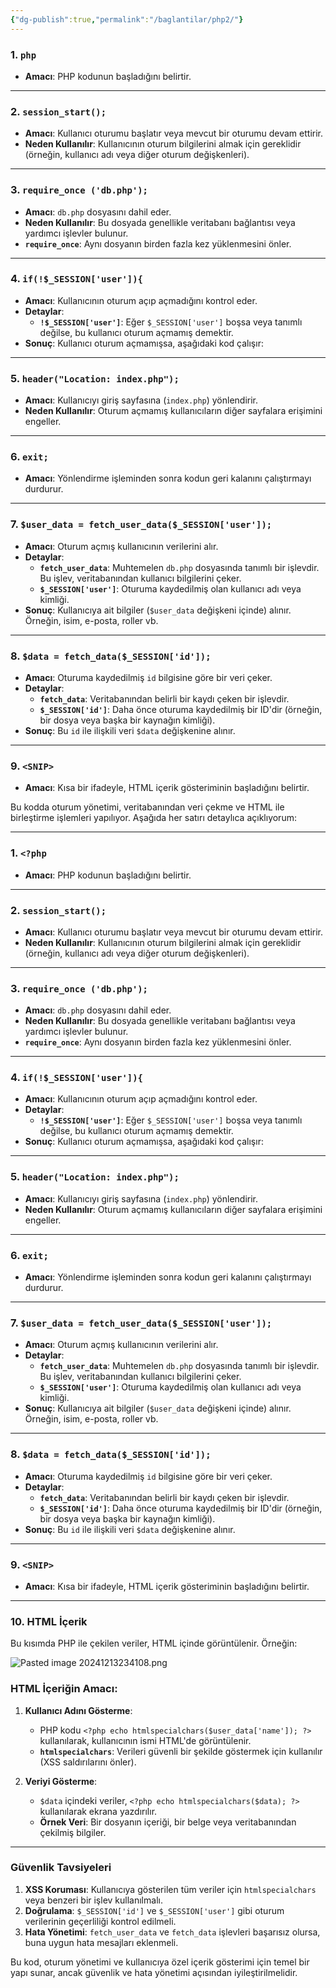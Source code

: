 ```yaml
---
{"dg-publish":true,"permalink":"/baglantilar/php2/"}
---
```


### 1. **`php`**

- **Amacı**: PHP kodunun başladığını belirtir.

---

### 2. **`session_start();`**

- **Amacı**: Kullanıcı oturumu başlatır veya mevcut bir oturumu devam ettirir.
- **Neden Kullanılır**: Kullanıcının oturum bilgilerini almak için gereklidir (örneğin, kullanıcı adı veya diğer oturum değişkenleri).

---

### 3. **`require_once ('db.php');`**

- **Amacı**: `db.php` dosyasını dahil eder.
- **Neden Kullanılır**: Bu dosyada genellikle veritabanı bağlantısı veya yardımcı işlevler bulunur.
- **`require_once`**: Aynı dosyanın birden fazla kez yüklenmesini önler.

---

### 4. **`if(!$_SESSION['user']){`**

- **Amacı**: Kullanıcının oturum açıp açmadığını kontrol eder.
- **Detaylar**:
    - **`!$_SESSION['user']`**: Eğer `$_SESSION['user']` boşsa veya tanımlı değilse, bu kullanıcı oturum açmamış demektir.
- **Sonuç**: Kullanıcı oturum açmamışsa, aşağıdaki kod çalışır:

---

### 5. **`header("Location: index.php");`**

- **Amacı**: Kullanıcıyı giriş sayfasına (`index.php`) yönlendirir.
- **Neden Kullanılır**: Oturum açmamış kullanıcıların diğer sayfalara erişimini engeller.

---

### 6. **`exit;`**

- **Amacı**: Yönlendirme işleminden sonra kodun geri kalanını çalıştırmayı durdurur.

---

### 7. **`$user_data = fetch_user_data($_SESSION['user']);`**

- **Amacı**: Oturum açmış kullanıcının verilerini alır.
- **Detaylar**:
    - **`fetch_user_data`**: Muhtemelen `db.php` dosyasında tanımlı bir işlevdir. Bu işlev, veritabanından kullanıcı bilgilerini çeker.
    - **`$_SESSION['user']`**: Oturuma kaydedilmiş olan kullanıcı adı veya kimliği.
- **Sonuç**: Kullanıcıya ait bilgiler (`$user_data` değişkeni içinde) alınır. Örneğin, isim, e-posta, roller vb.

---

### 8. **`$data = fetch_data($_SESSION['id']);`**

- **Amacı**: Oturuma kaydedilmiş `id` bilgisine göre bir veri çeker.
- **Detaylar**:
    - **`fetch_data`**: Veritabanından belirli bir kaydı çeken bir işlevdir.
    - **`$_SESSION['id']`**: Daha önce oturuma kaydedilmiş bir ID'dir (örneğin, bir dosya veya başka bir kaynağın kimliği).
- **Sonuç**: Bu `id` ile ilişkili veri `$data` değişkenine alınır.

---

### 9. **`<SNIP>`**

- **Amacı**: Kısa bir ifadeyle, HTML içerik gösteriminin başladığını belirtir.


Bu kodda oturum yönetimi, veritabanından veri çekme ve HTML ile birleştirme işlemleri yapılıyor. Aşağıda her satırı detaylıca açıklıyorum:

---

### 1. **`<?php`**

- **Amacı**: PHP kodunun başladığını belirtir.

---

### 2. **`session_start();`**

- **Amacı**: Kullanıcı oturumu başlatır veya mevcut bir oturumu devam ettirir.
- **Neden Kullanılır**: Kullanıcının oturum bilgilerini almak için gereklidir (örneğin, kullanıcı adı veya diğer oturum değişkenleri).

---

### 3. **`require_once ('db.php');`**

- **Amacı**: `db.php` dosyasını dahil eder.
- **Neden Kullanılır**: Bu dosyada genellikle veritabanı bağlantısı veya yardımcı işlevler bulunur.
- **`require_once`**: Aynı dosyanın birden fazla kez yüklenmesini önler.

---

### 4. **`if(!$_SESSION['user']){`**

- **Amacı**: Kullanıcının oturum açıp açmadığını kontrol eder.
- **Detaylar**:
    - **`!$_SESSION['user']`**: Eğer `$_SESSION['user']` boşsa veya tanımlı değilse, bu kullanıcı oturum açmamış demektir.
- **Sonuç**: Kullanıcı oturum açmamışsa, aşağıdaki kod çalışır:

---

### 5. **`header("Location: index.php");`**

- **Amacı**: Kullanıcıyı giriş sayfasına (`index.php`) yönlendirir.
- **Neden Kullanılır**: Oturum açmamış kullanıcıların diğer sayfalara erişimini engeller.

---

### 6. **`exit;`**

- **Amacı**: Yönlendirme işleminden sonra kodun geri kalanını çalıştırmayı durdurur.

---

### 7. **`$user_data = fetch_user_data($_SESSION['user']);`**

- **Amacı**: Oturum açmış kullanıcının verilerini alır.
- **Detaylar**:
    - **`fetch_user_data`**: Muhtemelen `db.php` dosyasında tanımlı bir işlevdir. Bu işlev, veritabanından kullanıcı bilgilerini çeker.
    - **`$_SESSION['user']`**: Oturuma kaydedilmiş olan kullanıcı adı veya kimliği.
- **Sonuç**: Kullanıcıya ait bilgiler (`$user_data` değişkeni içinde) alınır. Örneğin, isim, e-posta, roller vb.

---

### 8. **`$data = fetch_data($_SESSION['id']);`**

- **Amacı**: Oturuma kaydedilmiş `id` bilgisine göre bir veri çeker.
- **Detaylar**:
    - **`fetch_data`**: Veritabanından belirli bir kaydı çeken bir işlevdir.
    - **`$_SESSION['id']`**: Daha önce oturuma kaydedilmiş bir ID'dir (örneğin, bir dosya veya başka bir kaynağın kimliği).
- **Sonuç**: Bu `id` ile ilişkili veri `$data` değişkenine alınır.

---

### 9. **`<SNIP>`**

- **Amacı**: Kısa bir ifadeyle, HTML içerik gösteriminin başladığını belirtir.

---

### 10. **HTML İçerik**

Bu kısımda PHP ile çekilen veriler, HTML içinde görüntülenir. Örneğin:


![Pasted image 20241213234108.png](/img/user/resimler/Pasted%20image%2020241213234108.png)

### HTML İçeriğin Amacı:

1. **Kullanıcı Adını Gösterme**:
    
    - PHP kodu `<?php echo htmlspecialchars($user_data['name']); ?>` kullanılarak, kullanıcının ismi HTML'de görüntülenir.
    - **`htmlspecialchars`**: Verileri güvenli bir şekilde göstermek için kullanılır (XSS saldırılarını önler).
2. **Veriyi Gösterme**:
    
    - `$data` içindeki veriler, `<?php echo htmlspecialchars($data); ?>` kullanılarak ekrana yazdırılır.
    - **Örnek Veri**: Bir dosyanın içeriği, bir belge veya veritabanından çekilmiş bilgiler.

---

### Güvenlik Tavsiyeleri

1. **XSS Koruması**: Kullanıcıya gösterilen tüm veriler için `htmlspecialchars` veya benzeri bir işlev kullanılmalı.
2. **Doğrulama**: `$_SESSION['id']` ve `$_SESSION['user']` gibi oturum verilerinin geçerliliği kontrol edilmeli.
3. **Hata Yönetimi**: `fetch_user_data` ve `fetch_data` işlevleri başarısız olursa, buna uygun hata mesajları eklenmeli.

Bu kod, oturum yönetimi ve kullanıcıya özel içerik gösterimi için temel bir yapı sunar, ancak güvenlik ve hata yönetimi açısından iyileştirilmelidir.


